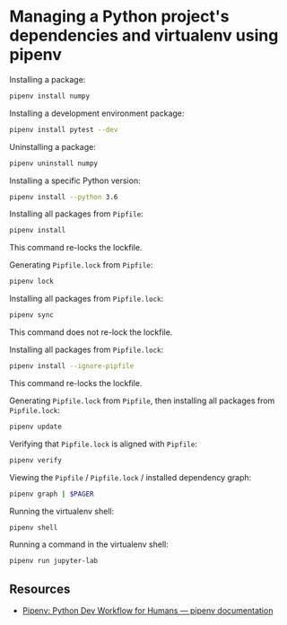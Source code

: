 # Managing a Python project's dependencies and virtualenv using pipenv

Installing a package:

```sh
pipenv install numpy
```

Installing a development environment package:

```sh
pipenv install pytest --dev
```

Uninstalling a package:

```sh
pipenv uninstall numpy
```

Installing a specific Python version:

```sh
pipenv install --python 3.6
```

Installing all packages from `Pipfile`:

```sh
pipenv install
```

This command re-locks the lockfile.

Generating `Pipfile.lock` from `Pipfile`:

```sh
pipenv lock
```

Installing all packages from `Pipfile.lock`:

```sh
pipenv sync
```

This command does not re-lock the lockfile.

Installing all packages from `Pipfile.lock`:

```sh
pipenv install --ignore-pipfile
```

This command re-locks the lockfile.

Generating `Pipfile.lock` from `Pipfile`, then installing all packages from `Pipfile.lock`:

```sh
pipenv update
```

Verifying that `Pipfile.lock` is aligned with `Pipfile`:

```sh
pipenv verify
```

Viewing the `Pipfile` / `Pipfile.lock` / installed dependency graph:

```sh
pipenv graph | $PAGER
```

Running the virtualenv shell:

```sh
pipenv shell
```

Running a command in the virtualenv shell:

```sh
pipenv run jupyter-lab
```

## Resources

-   [Pipenv: Python Dev Workflow for Humans — pipenv documentation](https://pipenv.pypa.io/en/latest/)
